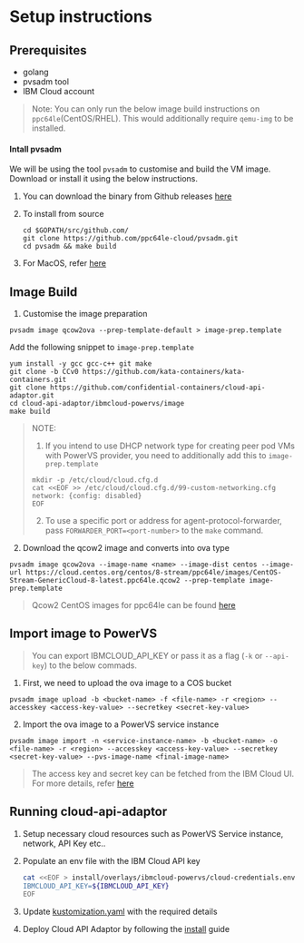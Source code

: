 # Setup instructions
## Prerequisites
- golang
- pvsadm tool
- IBM Cloud account

> Note: You can only run the below image build instructions on `ppc64le`(CentOS/RHEL). This would additionally require `qemu-img` to be installed.

#### Intall pvsadm

We will be using the tool `pvsadm` to customise and build the VM image. Download or install it using the below instructions.

1. You can download the binary from Github releases [here](https://github.com/ppc64le-cloud/pvsadm/releases)
   
2. To install from source
   ```
   cd $GOPATH/src/github.com/
   git clone https://github.com/ppc64le-cloud/pvsadm.git
   cd pvsadm && make build
   ```

3. For MacOS, refer [here](https://github.com/ppc64le-cloud/pvsadm#homebrew)

## Image Build

1. Customise the image preparation
```
pvsadm image qcow2ova --prep-template-default > image-prep.template
```

Add the following snippet to `image-prep.template`
```
yum install -y gcc gcc-c++ git make
git clone -b CCv0 https://github.com/kata-containers/kata-containers.git
git clone https://github.com/confidential-containers/cloud-api-adaptor.git
cd cloud-api-adaptor/ibmcloud-powervs/image
make build
```

> NOTE: 
> 1. If you intend to use DHCP network type for creating peer pod VMs with
> PowerVS provider, you need to additionally add this to `image-prep.template`
> ```
> mkdir -p /etc/cloud/cloud.cfg.d
> cat <<EOF >> /etc/cloud/cloud.cfg.d/99-custom-networking.cfg
> network: {config: disabled}
> EOF
> ```
> 2. To use a specific port or address for agent-protocol-forwarder, pass `FORWARDER_PORT=<port-number>` to the `make` command.

2. Download the qcow2 image and converts into ova type
```
pvsadm image qcow2ova --image-name <name> --image-dist centos --image-url https://cloud.centos.org/centos/8-stream/ppc64le/images/CentOS-Stream-GenericCloud-8-latest.ppc64le.qcow2 --prep-template image-prep.template
```


> Qcow2 CentOS images for ppc64le can be found [here](https://cloud.centos.org/centos/8-stream/ppc64le/images/)

## Import image to PowerVS

> You can export IBMCLOUD_API_KEY or pass it as a flag (`-k` or `--api-key`) to the below commads.

1. First, we need to upload the ova image to a COS bucket
```
pvsadm image upload -b <bucket-name> -f <file-name> -r <region> --accesskey <access-key-value> --secretkey <secret-key-value>
```

2. Import the ova image to a PowerVS service instance
```
pvsadm image import -n <service-instance-name> -b <bucket-name> -o <file-name> -r <region> --accesskey <access-key-value> --secretkey <secret-key-value> --pvs-image-name <final-image-name>
```
> The access key and secret key can be fetched from the IBM Cloud UI. For more details, refer [here](https://cloud.ibm.com/docs/cloud-object-storage?topic=cloud-object-storage-service-credentials)

## Running cloud-api-adaptor

1. Setup necessary cloud resources such as PowerVS Service instance, network, API Key etc..
   
2. Populate an env file with the IBM Cloud API key

   ```bash
   cat <<EOF > install/overlays/ibmcloud-powervs/cloud-credentials.env
   IBMCLOUD_API_KEY=${IBMCLOUD_API_KEY}
   EOF
   ```

3. Update [kustomization.yaml](../install/overlays/ibmcloud-powervs/kustomization.yaml) with the required details
 
4. Deploy Cloud API Adaptor by following the [install](../install/README.md) guide
